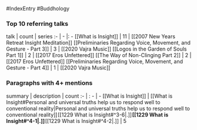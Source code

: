 #IndexEntry #Buddhology

### Top 10 referring talks
talk | count | series
:- | - |: -
[[What is Insight]] | 11 | [[2007 New Years Retreat Insight Meditation]]
[[Preliminaries Regarding Voice, Movement, and Gesture - Part 3]] | 3 | [[2020 Vajra Music]]
[[Logos in the Garden of Souls Part 1]] | 2 | [[2017 Eros Unfettered]]
[[The Way of Non-Clinging Part 2]] | 2 | [[2017 Eros Unfettered]]
[[Preliminaries Regarding Voice, Movement, and Gesture - Part 4]] | 1 | [[2020 Vajra Music]]

### Paragraphs with 4+ mentions
summary | description | count
:- | : - | -
[[What is Insight]] | [[What is Insight#Personal and universal truths help us to respond well to conventional reality\|Personal and universal truths help us to respond well to conventional reality]] [[1229 What is Insight#^3-6\|.]] **[[1229 What is Insight#^4-1\|.]]** [[1229 What is Insight#^4-2\|.]] | 5

